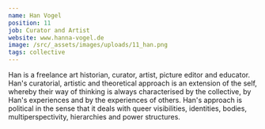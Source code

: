 ```yaml
---
name: Han Vogel
position: 11
job: Curator and Artist
website: www.hanna-vogel.de
image: /src/_assets/images/uploads/11_han.png
tags: collective
---
```

Han is a freelance art historian, curator, artist, picture editor and educator. Han's curatorial, artistic and theoretical approach is an extension of the self, whereby their way of thinking is always characterised by the collective, by Han's experiences and by the experiences of others. Han's approach is political in the sense that it deals with queer visibilities, identities, bodies, multiperspectivity, hierarchies and power structures.
